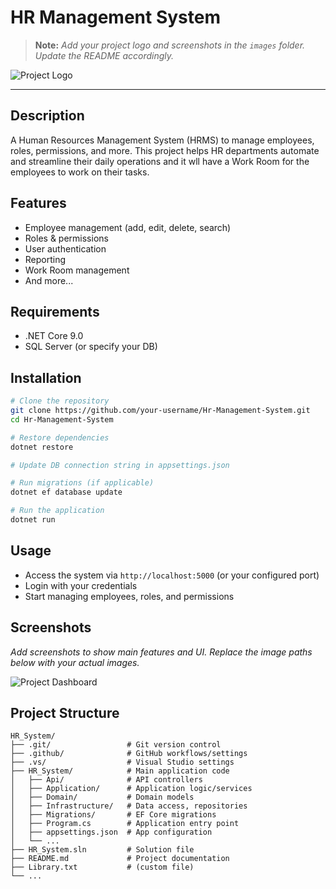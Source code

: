 # HR Management System

> **Note:** _Add your project logo and screenshots in the `images` folder. Update the README accordingly._

![Project Logo](https://github.com/user-attachments/assets/4cbd5dfb-e866-4379-8d77-cf9338f87ae4)

---

## Description
A Human Resources Management System (HRMS) to manage employees, roles, permissions, and more. This project helps HR departments automate and streamline their daily operations and it wll have a Work Room for the employees to work on their tasks.

## Features
- Employee management (add, edit, delete, search)
- Roles & permissions
- User authentication
- Reporting
- Work Room management
- And more...

## Requirements
- .NET Core 9.0
- SQL Server (or specify your DB)

## Installation
```bash
# Clone the repository
git clone https://github.com/your-username/Hr-Management-System.git
cd Hr-Management-System

# Restore dependencies
dotnet restore

# Update DB connection string in appsettings.json

# Run migrations (if applicable)
dotnet ef database update

# Run the application
dotnet run
```

## Usage
- Access the system via `http://localhost:5000` (or your configured port)
- Login with your credentials
- Start managing employees, roles, and permissions

## Screenshots
_Add screenshots to show main features and UI. Replace the image paths below with your actual images._

![Project Dashboard](https://github.com/user-attachments/assets/5b938c8d-e48d-429c-923a-ca2dab696f38)

## Project Structure
```
HR_System/
├── .git/                 # Git version control
├── .github/              # GitHub workflows/settings
├── .vs/                  # Visual Studio settings
├── HR_System/            # Main application code
│   ├── Api/              # API controllers
│   ├── Application/      # Application logic/services
│   ├── Domain/           # Domain models
│   ├── Infrastructure/   # Data access, repositories
│   ├── Migrations/       # EF Core migrations
│   ├── Program.cs        # Application entry point
│   ├── appsettings.json  # App configuration
│   └── ...
├── HR_System.sln         # Solution file
├── README.md             # Project documentation
├── Library.txt           # (custom file)
└── ...
```
